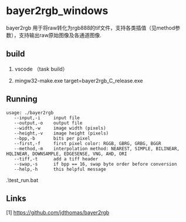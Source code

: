 bayer2rgb_windows
=========

bayer2rgb 用于将raw转化为rgb888的tif文件，支持各类插值（见method参数），支持输出raw原始图像及各通道图像.


build
------------
1. vscode （task build）

2. mingw32-make.exe target=bayer2rgb_C_release.exe

Running
-------

    usage: ./bayer2rgb
       --input,-i     input file
       --output,-o    output file
       --width,-w     image width (pixels)
       --height,-v    image height (pixels)
       --bpp,-b       bits per pixel
       --first,-f     first pixel color: RGGB, GBRG, GRBG, BGGR
       --method,-m    interpolation method: NEAREST, SIMPLE, BILINEAR, HQLINEAR, DOWNSAMPLE, EDGESENSE, VNG, AHD, ORI
       --tiff,-t      add a tiff header
       --swap,-s      if bpp == 16, swap byte order before conversion
       --help,-h      this helpful message

.\test_run.bat

Links
-----

[1] https://github.com/jdthomas/bayer2rgb
